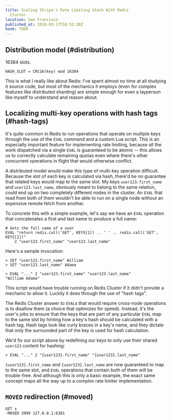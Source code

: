 ```yaml
---
title: Scaling Stripe's Rate Limiting Stack With Redis
  Cluster
location: San Francisco
published_at: 2018-03-17T16:52:38Z
hook: TODO
---
```


## Distribution model (#distribution)

16384 slots.

```
HASH_SLOT = CRC16(key) mod 16384
```

This is what I really like about Redis: I've spent almost
no time at all studying it source code, but most of the
mechanics it employs (even for complex features like
distributed sharding) are simple enough for even a
layperson like myself to understand and reason about.

## Localizing multi-key operations with hash tags (#hash-tags)

It's quite common in Redis to run operations that operate
on multiple keys through the use of the `EVAL` command and
a custom Lua script. This is an especially important
feature for implementing rate limiting, because all the
work dispatched via a single `EVAL` is guaranteed to be
atomic -- this allows us to correctly calculate remaining
quotas even where there's other concurrent operations in
flight that would otherwise conflict.

A distributed model would make this type of multi-key
operation difficult. Because the slot of each key is
calculated via hash, there'd be no guarantee that related
keys would map to the same slot. My keys
`user123.first_name` and `user123.last_name`, obviously
meant to belong to the same relation, could end up on two
completely different nodes in the cluster. An `EVAL` that
read from both of them wouldn't be able to run on a single
node without an expensive remote fetch from another.

To concrete this with a simple example, let's say we have
an `EVAL` operation that concatenates a first and last name
to produce a full name:

```
# Gets the full name of a user
EVAL "return redis.call('GET', KEYS[1]) .. ' ' .. redis.call('GET', KEYS[2])"
    2 "user123.first_name" "user123.last_name"
```

Here's a sample invocation:

```
> SET "user123.first_name" William
> SET "user123.last_name" Adama

> EVAL "..." 2 "user123.first_name" "user123.last_name"
"William Adama"
```

This script would have trouble running on Redis Cluster if
it didn't provide a mechanic to allow it. Luckily it does
through the use of "hash tags".

The Redis Cluster answer to `EVAL`s that would require
cross-node operations is to disallow them (a choice that
optimizes for speed). Instead, it's the user's jobs to
ensure that the keys that are part of any particular `EVAL`
map to the same slot by hinting how a key's hash should be
calculated with a hash tag. Hash tags look like curly
braces in a key's name, and they dictate that only the
surrounded part of the key is used for hash calculation.

We'd fix our script above by redefining our keys to only
use their shared `user123` content for hashing:

```
> EVAL "..." 2 "{user123}.first_name" "{user123}.last_name"
```

`{user123}.first_name` and `{user123}.last_name` are now
guaranteed to map to the same slot, and `EVAL` operations
that contain both of them will be trouble-free. And
although this is only a basic example, the exact same
concept maps all the way up to a complex rate limiter
implementation.

## `MOVED` redirection (#moved)

```
GET x
-MOVED 3999 127.0.0.1:6381
```

[spec]: https://redis.io/topics/cluster-spec
